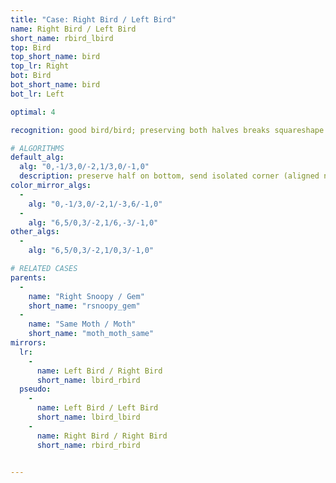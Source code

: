 ```yaml
---
title: "Case: Right Bird / Left Bird"
name: Right Bird / Left Bird
short_name: rbird_lbird
top: Bird
top_short_name: bird
top_lr: Right
bot: Bird
bot_short_name: bird
bot_lr: Left

optimal: 4

recognition: good bird/bird; preserving both halves breaks squareshape

# ALGORITHMS
default_alg:
  alg: "0,-1/3,0/-2,1/3,0/-1,0"
  description: preserve half on bottom, send isolated corner (aligned next to slice) to form snoopy/gem
color_mirror_algs:
  -
    alg: "0,-1/3,0/-2,1/-3,6/-1,0"
  -
    alg: "6,5/0,3/-2,1/6,-3/-1,0"
other_algs:
  -
    alg: "6,5/0,3/-2,1/0,3/-1,0"

# RELATED CASES
parents:
  -
    name: "Right Snoopy / Gem"
    short_name: "rsnoopy_gem"
  -
    name: "Same Moth / Moth"
    short_name: "moth_moth_same"
mirrors:
  lr:
    -
      name: Left Bird / Right Bird
      short_name: lbird_rbird
  pseudo:
    -
      name: Left Bird / Left Bird
      short_name: lbird_lbird
    -
      name: Right Bird / Right Bird
      short_name: rbird_rbird


---
```


